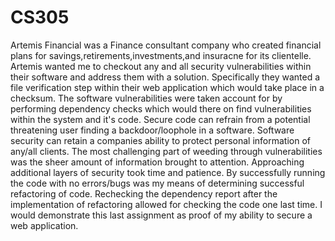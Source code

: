 # CS305
Artemis Financial was a Finance consultant company who created financial plans for savings,retirements,investments,and insuracne for its clientelle.    Artemis wanted me to checkout any and all security vulnerabilities within their software and address them with a solution.  Specifically they wanted a file verification step within their web application which would take place in a checksum.  The software vulnerabilities were taken account for by performing dependency checks which would there on find vulnerabilities within the system and it's code.  Secure code can refrain from a potential threatening user finding a backdoor/loophole in a software.  Software security can retain a companies ability to protect personal information of any/all clients.  The most challenging part of weeding through vulnerabilities was the sheer amount of information brought to attention.  Approaching additional layers of security took time and patience.  By successfully running the code with no errors/bugs was my means of determining successful refactoring of code.   Rechecking the dependency report after the implementation of refactoring allowed for checking the code one last time.   I would demonstrate this last assignment as proof of my ability to secure a web application.

